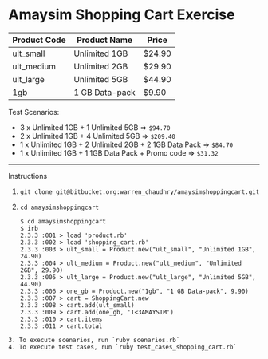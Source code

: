 # Amaysim Shopping Cart Exercise

| Product Code  | Product Name  | Price   |
|-------------- |-------------- | --------|
| ult_small     | Unlimited 1GB |   $24.90|
| ult_medium    | Unlimited 2GB |   $29.90|
| ult_large     | Unlimited 5GB |   $44.90|
| 1gb           | 1 GB Data-pack|    $9.90|

Test Scenarios:
* 3 x Unlimited 1GB + 1 Unlimited 5GB => `$94.70`
* 2 x Unlimited 1GB + 4 Unlimited 5GB => `$209.40`
* 1 x Unlimited 1GB + 2 Unlimited 2GB + 2 1GB Data Pack => `$84.70`
* 1 x Unlimited 1GB + 1 1GB Data Pack + Promo code => `$31.32`

***
Instructions

1. `git clone git@bitbucket.org:warren_chaudhry/amaysimshoppingcart.git`
2. `cd amaysimshoppingcart`

    ```shell
    $ cd amaysimshoppingcart
    $ irb
    2.3.3 :001 > load 'product.rb'
    2.3.3 :002 > load 'shopping_cart.rb'
    2.3.3 :003 > ult_small = Product.new("ult_small", "Unlimited 1GB", 24.90)
    2.3.3 :004 > ult_medium = Product.new("ult_medium", "Unlimited 2GB", 29.90)
    2.3.3 :005 > ult_large = Product.new("ult_large", "Unlimited 5GB", 44.90)
    2.3.3 :006 > one_gb = Product.new("1gb", "1 GB Data-pack", 9.90)
    2.3.3 :007 > cart = ShoppingCart.new
    2.3.3 :008 > cart.add(ult_small)
    2.3.3 :009 > cart.add(one_gb, 'I<3AMAYSIM')
    2.3.3 :010 > cart.items
    2.3.3 :011 > cart.total

  ```
3. To execute scenarios, run `ruby scenarios.rb`
4. To execute test cases, run `ruby test_cases_shopping_cart.rb`
